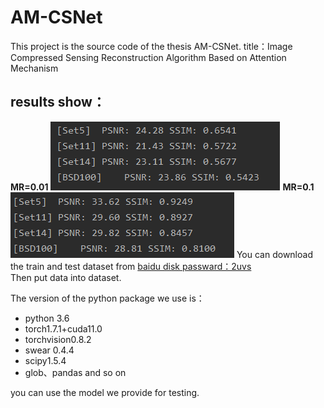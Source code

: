 # AM-CSNet
This project is the source code of the thesis AM-CSNet. 
title：Image Compressed Sensing Reconstruction Algorithm Based on Attention Mechanism
## results show：
**MR=0.01**
![MR=0.01](res_images/1.png)
**MR=0.1**
![MR=0.1](res_images/10.png)
You can download the train and test dataset from [baidu disk passward：2uvs](https://pan.baidu.com/s/1ooh9He3cZX2xHwTjr6-1Vg)  
Then put data into dataset.

The version of the python package we use is：  
- python 3.6  
- torch1.7.1+cuda11.0  
- torchvision0.8.2  
- swear 0.4.4  
- scipy1.5.4  
- glob、pandas and so on  

you can use the model we provide for testing. 
